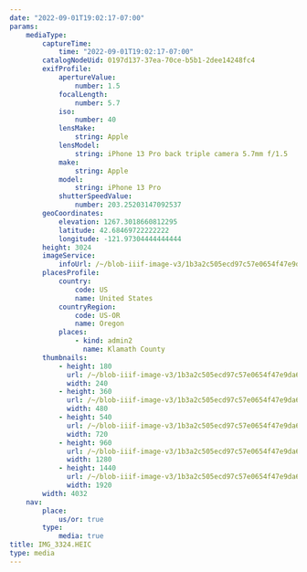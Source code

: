 ```yaml
---
date: "2022-09-01T19:02:17-07:00"
params:
    mediaType:
        captureTime:
            time: "2022-09-01T19:02:17-07:00"
        catalogNodeUid: 0197d137-37ea-70ce-b5b1-2dee14248fc4
        exifProfile:
            apertureValue:
                number: 1.5
            focalLength:
                number: 5.7
            iso:
                number: 40
            lensMake:
                string: Apple
            lensModel:
                string: iPhone 13 Pro back triple camera 5.7mm f/1.5
            make:
                string: Apple
            model:
                string: iPhone 13 Pro
            shutterSpeedValue:
                number: 203.25203147092537
        geoCoordinates:
            elevation: 1267.3018660812295
            latitude: 42.68469722222222
            longitude: -121.97304444444444
        height: 3024
        imageService:
            infoUrl: /~/blob-iiif-image-v3/1b3a2c505ecd97c57e0654f47e9da6f98693e9aa0b6369af4b8619e722668ae6/info.json
        placesProfile:
            country:
                code: US
                name: United States
            countryRegion:
                code: US-OR
                name: Oregon
            places:
                - kind: admin2
                  name: Klamath County
        thumbnails:
            - height: 180
              url: /~/blob-iiif-image-v3/1b3a2c505ecd97c57e0654f47e9da6f98693e9aa0b6369af4b8619e722668ae6/full/240%2C180/0/default.jpg
              width: 240
            - height: 360
              url: /~/blob-iiif-image-v3/1b3a2c505ecd97c57e0654f47e9da6f98693e9aa0b6369af4b8619e722668ae6/full/480%2C360/0/default.jpg
              width: 480
            - height: 540
              url: /~/blob-iiif-image-v3/1b3a2c505ecd97c57e0654f47e9da6f98693e9aa0b6369af4b8619e722668ae6/full/720%2C540/0/default.jpg
              width: 720
            - height: 960
              url: /~/blob-iiif-image-v3/1b3a2c505ecd97c57e0654f47e9da6f98693e9aa0b6369af4b8619e722668ae6/full/1280%2C960/0/default.jpg
              width: 1280
            - height: 1440
              url: /~/blob-iiif-image-v3/1b3a2c505ecd97c57e0654f47e9da6f98693e9aa0b6369af4b8619e722668ae6/full/1920%2C1440/0/default.jpg
              width: 1920
        width: 4032
    nav:
        place:
            us/or: true
        type:
            media: true
title: IMG_3324.HEIC
type: media
---
```


